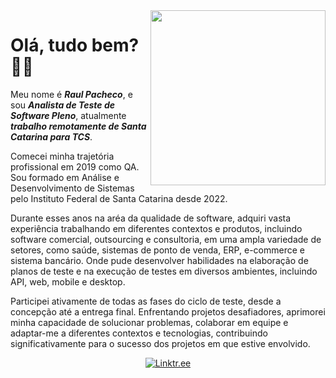 
<img align="right" height="280px" src="https://cdn.sstatic.net/Sites/sqa/Img/apple-touch-icon@2.png?v=0cf624b917f2" />

# Olá, tudo bem? 👨‍💻
Meu nome é **_Raul Pacheco_**, e sou **_Analista de Teste de Software Pleno_**, atualmente **_trabalho remotamente de Santa Catarina para TCS_**. 

Comecei minha trajetória profissional em 2019 como QA. Sou formado em Análise e Desenvolvimento de Sistemas pelo Instituto Federal de Santa Catarina desde 2022.

Durante esses anos na aréa da qualidade de software, adquiri vasta experiência trabalhando em diferentes contextos e produtos, incluindo software comercial, outsourcing e consultoria, em uma ampla variedade de setores, como saúde, sistemas de ponto de venda, ERP, e-commerce e sistema bancário. Onde pude desenvolver habilidades na elaboração de planos de teste e na execução de testes em diversos ambientes, incluindo API, web, mobile e desktop. 

Participei ativamente de todas as fases do ciclo de teste, desde a concepção até a entrega final. Enfrentando projetos desafiadores, aprimorei minha capacidade de solucionar problemas, colaborar em equipe e adaptar-me a diferentes contextos e tecnologias, contribuindo significativamente para o sucesso dos projetos em que estive envolvido.

<p align="center">
  <a href="https://linktr.ee/raulpacheco2k">
    <img alt="Linktr.ee" src="https://img.shields.io/badge/-linktr.ee-brightgreen?style=for-the-badge&logo=linktree&logoColor=white&link=https://linktr.ee/raulpacheco2k&color=254f1a">
  </a>
</p>

<!--

  <a href="https://www.instagram.com/raulpacheco2k.qa">
    <img alt="Instagram" src="https://img.shields.io/badge/Instagram-E4405F?style=for-the-badge&logo=instagram&logoColor=white">
  </a>
  <a href="mailto:contato@raulpacheco.com.br">
    <img alt="Mail" src="https://img.shields.io/badge/Gmail-D14836?style=for-the-badge&logo=gmail&logoColor=white">
  </a>
<a href="https://github.com/raulpacheco2k">
  <img align="center" src="https://github-readme-stats.vercel.app/api?username=raulpacheco2k&include_all_commits=true&count_private=true&hide_border=true&hide_rank=true&hide_title=true&theme=dark"/>
  <img align="center" src="https://github-readme-stats.vercel.app/api/wakatime?username=raulpacheco2k&theme=dark&hide_border=true&hide_title=true&langs_count=5"/>
</a>

<details>
  <summary>Outras coisas</summary>
  <p> 💬 Você pode me fazer algumas perguntas <a href="https://github.com/raulpacheco2k/raulpacheco2k/issues">aqui</a>.</p>
</details>

Gosto de manter um ambiente seguro e livre de bugs para que todos os envolvidos no processo, possam colocar a cabeça no travesseiro à noite e dormir em paz.

<p align="center">
<a href="#"><img src="https://img.shields.io/badge/PHP-777BB4?style=for-the-badge&logo=php&logoColor=white"></a>
<a href="#"><img src="https://img.shields.io/badge/Python-3776AB?style=for-the-badge&logo=python&logoColor=white"></a>
<a href="#"><img src="https://img.shields.io/badge/java-ec2025?style=for-the-badge&logo=java&logoColor=white"></a>
</p>
-->
